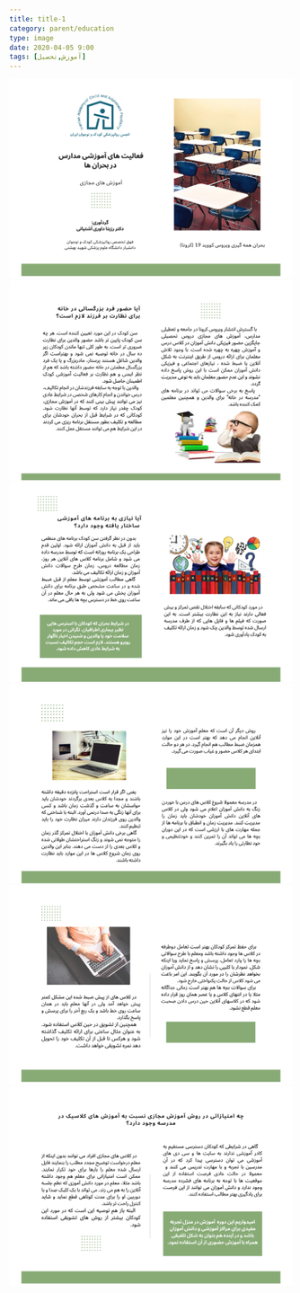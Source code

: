 ```yaml
---
title: title-1
category: parent/education
type: image
date: 2020-04-05 9:00
tags: [آموزش,تحصیل]
---
```


![](../../static/images/education1.png)
![](../../static/images/education2.png)
![](../../static/images/education3.png)
![](../../static/images/education4.png)
![](../../static/images/education5.png)
![](../../static/images/education6.png)